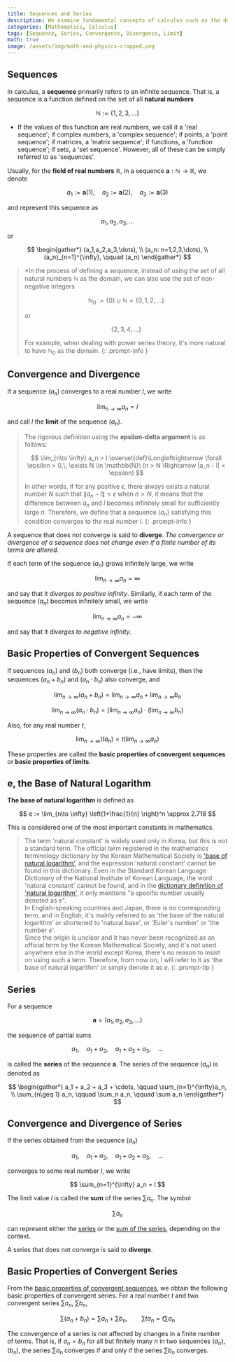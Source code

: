 ```yaml
---
title: Sequences and Series
description: We examine fundamental concepts of calculus such as the definition of sequences and series, convergence and divergence of sequences, convergence and divergence of series, and the definition of e, the base of natural logarithm.
categories: [Mathematics, Calculus]
tags: [Sequence, Series, Convergence, Divergence, Limit]
math: true
image: /assets/img/math-and-physics-cropped.png
---
```


## Sequences
In calculus, a **sequence** primarily refers to an infinite sequence. That is, a sequence is a function defined on the set of all **natural numbers**

$$ \mathbb{N} := \{1,2,3,\dots\} $$

* If the values of this function are real numbers, we call it a 'real sequence'; if complex numbers, a 'complex sequence'; if points, a 'point sequence'; if matrices, a 'matrix sequence'; if functions, a 'function sequence'; if sets, a 'set sequence'. However, all of these can be simply referred to as 'sequences'.

Usually, for the **field of real numbers** $\mathbb{R}$, in a sequence $\mathbf{a}: \mathbb{N} \to \mathbb{R}$, we denote

$$ a_1 := \mathbf{a}(1), \quad a_2 := \mathbf{a}(2), \quad a_3 := \mathbf{a}(3) $$

and represent this sequence as

$$ a_1,\, a_2,\, a_3,\, \dots $$

or

$$ \begin{gather*}
(a_1,a_2,a_3,\dots), \\
(a_n: n=1,2,3,\dots), \\
(a_n)_{n=1}^{\infty}, \qquad (a_n)
\end{gather*} $$

> *In the process of defining a sequence, instead of using the set of all natural numbers $\mathbb{N}$ as the domain, we can also use the set of non-negative integers
>
> $$ \mathbb{N}_0 := \{0\} \cup \mathbb{N} = \{0,1,2,\dots\} $$
>
> or
>
> $$\{2,3,4,\dots \}$$
>
> For example, when dealing with power series theory, it's more natural to have $\mathbb{N}_0$ as the domain.
{: .prompt-info }

## Convergence and Divergence
If a sequence $(a_n)$ converges to a real number $l$, we write

$$ \lim_{n\to \infty} a_n = l $$

and call $l$ the **limit** of the sequence $(a_n)$.

> The rigorous definition using the **epsilon-delta argument** is as follows:
>
> $$ \lim_{n\to \infty} a_n = l \overset{def}\Longleftrightarrow \forall \epsilon > 0,\, \exists N \in \mathbb{N}\ (n > N \Rightarrow |a_n - l| < \epsilon) $$
>
> In other words, if for any positive $\epsilon$, there always exists a natural number $N$ such that $\|a_n - l \| < \epsilon$ when $n>N$, it means that the difference between $a_n$ and $l$ becomes infinitely small for sufficiently large $n$. Therefore, we define that a sequence $(a_n)$ satisfying this condition converges to the real number $l$.
{: .prompt-info }

A sequence that does not converge is said to **diverge**. *The convergence or divergence of a sequence does not change even if a finite number of its terms are altered.*

If each term of the sequence $(a_n)$ grows infinitely large, we write

$$ \lim_{n\to \infty} a_n = \infty $$

and say that it *diverges to positive infinity*. Similarly, if each term of the sequence $(a_n)$ becomes infinitely small, we write

$$ \lim_{n\to \infty} a_n = -\infty $$

and say that it *diverges to negative infinity*.

## Basic Properties of Convergent Sequences
If sequences $(a_n)$ and $(b_n)$ both converge (i.e., have limits), then the sequences $(a_n + b_n)$ and $(a_n \cdot b_n)$ also converge, and

$$ \lim_{n\to \infty} (a_n + b_n) = \lim_{n\to \infty} a_n + \lim_{n\to \infty} b_n \label{eqn:props_of_conv_series_1}\tag{1}$$

$$ \lim_{n\to \infty} (a_n \cdot b_n) = \left(\lim_{n\to \infty} a_n \right) \cdot \left(\lim_{n\to \infty} b_n \right) \label{eqn:props_of_conv_series_2}\tag{2}$$

Also, for any real number $t$,

$$ \lim_{n\to \infty} (t a_n) = t\left(\lim_{n\to \infty} a_n \right) \label{eqn:props_of_conv_series_3}\tag{3}$$

These properties are called the **basic properties of convergent sequences** or **basic properties of limits**.

## e, the Base of Natural Logarithm
**The base of natural logarithm** is defined as

$$ e := \lim_{n\to \infty} \left(1+\frac{1}{n} \right)^n \approx 2.718 $$

This is considered one of the most important constants in mathematics.

> The term 'natural constant' is widely used only in Korea, but this is not a standard term. The official term registered in the mathematics terminology dictionary by the Korean Mathematical Society is ['base of natural logarithm'](https://www.kms.or.kr/mathdict/list.html?key=kname&keyword=%EC%9E%90%EC%97%B0%EB%A1%9C%EA%B7%B8%EC%9D%98+%EB%B0%91), and the expression 'natural constant' cannot be found in this dictionary. Even in the Standard Korean Language Dictionary of the National Institute of Korean Language, the word 'natural constant' cannot be found, and in the [dictionary definition of 'natural logarithm'](https://stdict.korean.go.kr/search/searchView.do?pageSize=10&searchKeyword=%EC%9E%90%EC%97%B0%EB%A1%9C%EA%B7%B8), it only mentions "a specific number usually denoted as e".  
> In English-speaking countries and Japan, there is no corresponding term, and in English, it's mainly referred to as 'the base of the natural logarithm' or shortened to 'natural base', or 'Euler's number' or 'the number $e$'.  
> Since the origin is unclear and it has never been recognized as an official term by the Korean Mathematical Society, and it's not used anywhere else in the world except Korea, there's no reason to insist on using such a term. Therefore, from now on, I will refer to it as 'the base of natural logarithm' or simply denote it as $e$.
{: .prompt-tip }

## Series
For a sequence

$$ \mathbf{a} = (a_1, a_2, a_3, \dots) $$

the sequence of partial sums

$$ a_1, \quad a_1 + a_2, \quad a_1 + a_2 + a_3, \quad \dots $$

is called the **series** of the sequence $\mathbf{a}$. The series of the sequence $(a_n)$ is denoted as

$$ \begin{gather*}
a_1 + a_2 + a_3 + \cdots, \qquad \sum_{n=1}^{\infty}a_n, \\
\sum_{n\geq 1} a_n, \qquad \sum_n a_n, \qquad \sum a_n 
\end{gather*} $$

## Convergence and Divergence of Series
If the series obtained from the sequence $(a_n)$

$$ a_1, \quad a_1 + a_2, \quad a_1 + a_2 + a_3, \quad \dots $$

converges to some real number $l$, we write

$$ \sum_{n=1}^{\infty} a_n = l $$

The limit value $l$ is called the **sum** of the series $\sum a_n$. The symbol

$$ \sum a_n $$

can represent either the <u>series</u> or the <u>sum of the series</u>, depending on the context.

A series that does not converge is said to **diverge**.

## Basic Properties of Convergent Series
From the [basic properties of convergent sequences](#basic-properties-of-convergent-sequences), we obtain the following basic properties of convergent series. For a real number $t$ and two convergent series $\sum a_n$, $\sum b_n$,

$$ \sum(a_n + b_n) = \sum a_n + \sum b_n, \qquad \sum ta_n = t\sum a_n $$

The convergence of a series is not affected by changes in a finite number of terms. That is, if $a_n=b_n$ for all but finitely many $n$ in two sequences $(a_n)$, $(b_n)$, the series $\sum a_n$ converges if and only if the series $\sum b_n$ converges.
